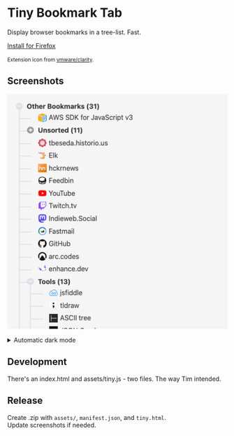 # Tiny Bookmark Tab

Display browser bookmarks in a tree-list. Fast.

[Install for Firefox](https://addons.mozilla.org/en-US/firefox/addon/tiny-bookmark-tab/)

<small>Extension icon from [vmware/clarity](https://github.com/vmware/clarity).</small>

## Screenshots

![light](./static/screen_light.png)

<details>

<summary>Automatic dark mode</summary>

![dark](./static/screen_dark.png)

</details>

## Development

There's an index.html and assets/tiny.js - two files. The way Tim intended.

## Release

Create .zip with `assets/`, `manifest.json`, and `tiny.html`.  
Update screenshots if needed.
